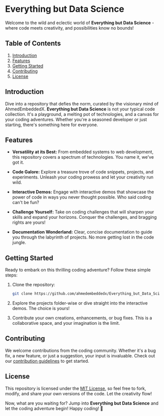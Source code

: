 # Everything but Data Science

Welcome to the wild and eclectic world of **Everything but Data Science** - where code meets creativity, and possibilities know no bounds!

## Table of Contents

1. [Introduction](#introduction)
2. [Features](#features)
3. [Getting Started](#getting-started)
4. [Contributing](#contributing)
5. [License](#license)

## Introduction

Dive into a repository that defies the norm, curated by the visionary mind of AhmedEmbeddedX. **Everything but Data Science** is not your typical code collection. It's a playground, a melting pot of technologies, and a canvas for your coding adventures. Whether you're a seasoned developer or just starting, there's something here for everyone.

## Features

- **Versatility at its Best:** From embedded systems to web development, this repository covers a spectrum of technologies. You name it, we've got it.

- **Code Galore:** Explore a treasure trove of code snippets, projects, and experiments. Unleash your coding prowess and let your creativity run wild.

- **Interactive Demos:** Engage with interactive demos that showcase the power of code in ways you never thought possible. Who said coding can't be fun?

- **Challenge Yourself:** Take on coding challenges that will sharpen your skills and expand your horizons. Conquer the challenges, and bragging rights are yours!

- **Documentation Wonderland:** Clear, concise documentation to guide you through the labyrinth of projects. No more getting lost in the code jungle.

## Getting Started

Ready to embark on this thrilling coding adventure? Follow these simple steps:

1. Clone the repository:
   ```bash
   git clone https://github.com/ahmedembeddedx/Everything_but_Data_Science.git
   ```

2. Explore the projects folder-wise or dive straight into the interactive demos. The choice is yours!

3. Contribute your own creations, enhancements, or bug fixes. This is a collaborative space, and your imagination is the limit.

## Contributing

We welcome contributions from the coding community. Whether it's a bug fix, a new feature, or just a suggestion, your input is invaluable. Check out our [contribution guidelines](CONTRIBUTING.md) to get started.

## License

This repository is licensed under the [MIT License](LICENSE), so feel free to fork, modify, and share your own versions of the code. Let the creativity flow!

Now, what are you waiting for? Jump into **Everything but Data Science** and let the coding adventure begin! Happy coding! 🚀
